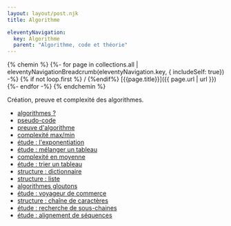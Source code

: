 ```yaml
---
layout: layout/post.njk 
title: Algorithme

eleventyNavigation:
  key: Algorithme
  parent: "Algorithme, code et théorie"
---
```


{% chemin %}
{%- for page in collections.all | eleventyNavigationBreadcrumb(eleventyNavigation.key, { includeSelf: true}) -%}
{% if not loop.first %} / {%endif%} [{{page.title}}]({{ page.url | url }})
{%- endfor -%}
{% endchemin %}

<!-- début résumé -->

Création, preuve et complexité des algorithmes.

<!-- fin résumé -->

* [algorithmes ?](définition)
* [pseudo-code](pseudo-code)
* [preuve d'algorithme](preuve-algorithme)
* [complexité max/min](complexité-max-min)
* [étude : l'exponentiation](étude-exponentiation)
* [étude : mélanger un tableau](étude-mélange)
* [complexité en moyenne](complexité-moyenne)
* [étude : trier un tableau](étude-tris)
* [structure : dictionnaire](structure-dictionnaire)
* [structure : liste](structure-liste)
* [algorithmes gloutons](methode-gloutons)
* [étude : voyageur de commerce](etude-voyageur-de-commerce)
* [structure : chaîne de caractères](structure-chaine-de-caracteres)
* [étude : recherche de sous-chaines](etude-recherche-sous-chaines)
* [étude : alignement de séquences](etude-alignement-sequences)
